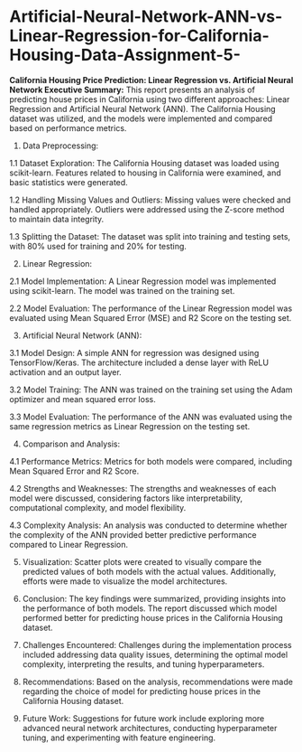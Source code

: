 # Artificial-Neural-Network-ANN-vs-Linear-Regression-for-California-Housing-Data-Assignment-5-

**California Housing Price Prediction: Linear Regression vs. Artificial Neural Network
Executive Summary:**
This report presents an analysis of predicting house prices in California using two different approaches: Linear Regression and Artificial Neural Network (ANN). The California Housing dataset was utilized, and the models were implemented and compared based on performance metrics.

1. Data Preprocessing:
   
1.1 Dataset Exploration:
The California Housing dataset was loaded using scikit-learn. Features related to housing in California were examined, and basic statistics were generated.

1.2 Handling Missing Values and Outliers:
Missing values were checked and handled appropriately. Outliers were addressed using the Z-score method to maintain data integrity.

1.3 Splitting the Dataset:
The dataset was split into training and testing sets, with 80% used for training and 20% for testing.

2. Linear Regression:
   
2.1 Model Implementation:
A Linear Regression model was implemented using scikit-learn. The model was trained on the training set.

2.2 Model Evaluation:
The performance of the Linear Regression model was evaluated using Mean Squared Error (MSE) and R2 Score on the testing set.

3. Artificial Neural Network (ANN):
   
3.1 Model Design:
A simple ANN for regression was designed using TensorFlow/Keras. The architecture included a dense layer with ReLU activation and an output layer.

3.2 Model Training:
The ANN was trained on the training set using the Adam optimizer and mean squared error loss.

3.3 Model Evaluation:
The performance of the ANN was evaluated using the same regression metrics as Linear Regression on the testing set.

4. Comparison and Analysis:
   
4.1 Performance Metrics:
Metrics for both models were compared, including Mean Squared Error and R2 Score.

4.2 Strengths and Weaknesses:
The strengths and weaknesses of each model were discussed, considering factors like interpretability, computational complexity, and model flexibility.

4.3 Complexity Analysis:
An analysis was conducted to determine whether the complexity of the ANN provided better predictive performance compared to Linear Regression.

5. Visualization:
Scatter plots were created to visually compare the predicted values of both models with the actual values. Additionally, efforts were made to visualize the model architectures.

6. Conclusion:
The key findings were summarized, providing insights into the performance of both models. The report discussed which model performed better for predicting house prices in the California Housing dataset.

7. Challenges Encountered:
Challenges during the implementation process included addressing data quality issues, determining the optimal model complexity, interpreting the results, and tuning hyperparameters.

8. Recommendations:
Based on the analysis, recommendations were made regarding the choice of model for predicting house prices in the California Housing dataset.

9. Future Work:
Suggestions for future work include exploring more advanced neural network architectures, conducting hyperparameter tuning, and experimenting with feature engineering.

